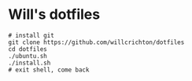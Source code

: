 # Will's dotfiles

```
# install git
git clone https://github.com/willcrichton/dotfiles
cd dotfiles
./ubuntu.sh
./install.sh
# exit shell, come back
```
